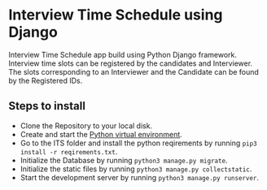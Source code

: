 # Interview Time Schedule using Django

  Interview Time Schedule app build using Python Django framework. Interview time slots can be registered by the candidates and Interviewer. The slots corresponding to an Interviewer and the Candidate can be found by the Registered IDs.


## Steps to install
  - Clone the Repository to your local disk.
  - Create and start the [Python virtual environment](https://docs.python.org/3/library/venv.html).
  - Go to the ITS folder and install the python reqirements by running ```pip3 install -r reqirements.txt```.
  - Initialize the Database by running ```python3 manage.py migrate```.
  - Initialize the static files by running ```python3 manage.py collectstatic```.
  - Start the development server by running ```python3 manage.py runserver```.